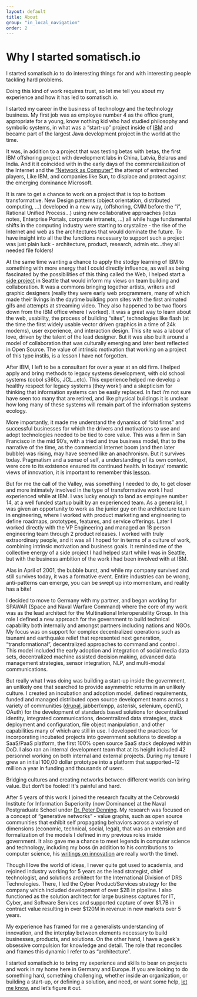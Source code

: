 ```yaml
---
layout: default
title: About
group: "in_local_navigation"
order: 2
---
```

# Why I started somatisch.io

I started somatisch.io to do interesting things for and with interesting people tackling hard problems. 

Doing this kind of work requires trust, so let me tell you about my experience and how it has led to somatisch.io.  

I started my career in the business of technology and the technology business. My first job was as employee number 4 as the office grunt, appropriate for a young, know nothing kid who had studied philosophy and symbolic systems, in what was a “start-up” project inside of [IBM](http://domino.research.ibm.com/tchjr/journalindex.nsf/495f80c9d0f539778525681e00724804/f338c659dacf61bf85256bfa00685d56!OpenDocument) and became part of the largest Java development project in the world at the time.

It was, in addition to a project that was testing betas with betas,  the first IBM offshoring project with development labs in China, Latvia, Belarus and India. And it it coincided with in the early days of the commercialization of the Internet and the  [“Network as Computer”](http://www.networkcomputing.com/cloud-infrastructure/network-computer-again/1827958867) the attempt of entrenched players, Like IBM, and companies like Sun, to displace and protect against the emerging dominance Microsoft.

It is rare to get a chance to work on a project that is top to bottom transformative. New Design patterns (object orientation, distributed computing, ...) developed in a new way, (offshoring, CMM before the “i”, Rational Unified Process...) using new collaborative approaches (lotus notes, Enterprise Portals, corporate intranets, ...) all while huge fundamental shifts in the computing industry were starting to crystalize - the rise of the Internet and web as the architectures that would dominate the future. To have insight into all the the functions necessary to support such a project was just plain luck - architecture, product, research, admin etc...they all needed file folders!

At the same time wanting a chance to apply the stodgy learning of IBM to something with more energy that I could directly influence, as well as being fascinated by the possibilities of this thing called the Web, I helped start a [side project](http://archive.bornmagazine.org) in Seattle that would inform my views on team building and collaboration. It was a commons bringing together artists, writers and graphic designers (really they were early web programmers, many of which made their livings in the daytime building porn sites with the first animated gifs and attempts at streaming video. They also  happened to be two floors down from the IBM office where I worked).   It was a great way to learn about the web, usability, the process of building “sites”, technologies like flash (at the time the first widely usable vector driven graphics in a time of 24k modems), user experience, and interaction design. This site was a labour of love, driven by the talent of the lead designer. But it was also built around a model of collaboration that was culturally emerging and later best reflected in Open Source. The value of intrinsic motivation that working on a project of this type instils, is a lesson I have not forgotten.

After IBM, I left to be a consultant for over a year at an old firm.  I helped apply and bring methods to legacy systems development, with old school systems (cobol s360s, JCL...etc). This experience helped me develop a  healthy respect for legacy systems (they work!) and a skepticism for thinking that information systems can be easily replaced.   In fact i’m not sure have seen too many that are retired, and like physical buildings it is unclear how long many of these systems will remain part of the information systems ecology.

More importantly, it made me understand the dynamics of “old firms” and successful businesses for which the drivers and motivations to use and adopt technologies needed to be tied to core value.  This was a firm in San Francisco in the mid 90’s, with a tried and true business model, that to the narrative of the time, as the commercial Internet boom (and then later bubble) was rising, may have seemed like an anachronism.  But it survives today. Pragmatism and a sense of self, a understanding of its own context, were core to its existence ensured its continued health. In todays’ romantic views of innovation, it is important to remember this [lesson](http://www.newyorker.com/magazine/2014/06/23/the-disruption-machine).

But for me the call of the Valley, was something I needed to do, to get closer and more intimately involved in the type of transformative work I had experienced while at IBM. I was lucky enough to land as employee number 14, at a well funded startup built by an experienced team. As a generalist, I was given an opportunity to work as the junior guy on the architecture team in engineering, where I worked with product marketing and engineering to define roadmaps, prototypes, features, and service offerings. Later I worked directly with the VP Engineering and managed an 18 person engineering team through 2 product releases. I worked with truly extraordinary people, and it was all I hoped for in terms of a culture of work, combining intrinsic motivation and business goals. It reminded me of the collective energy of a side project I had helped start while I was in Seattle,  but with the business ambition of the work i had been involved with at IBM.

Alas in April of 2001, the bubble burst, and while my company survived and still survives today, it was a formative event. Entire industries can be wrong, anti-patterns can emerge, you can be swept up into momentum, and reality has a bite!

I decided to move to Germany with my partner, and began working for SPAWAR (Space and Naval Warfare Command)  where the core of my work was as the lead architect for the Multinational Interoperability Group. In this role I defined a new approach for the government to build technical capability both internally and amongst partners including nations and NGOs. My focus was on support for complex decentralized operations such as tsunami and earthquake relief that represented next generation, “transformational”, decentralized approaches to command and control . This model included the early adoption and integration of social media data sets, decentralized machine assisted decision making, advanced data management strategies, sensor integration, NLP,  and multi-modal communications.

But really what I was doing was building a start-up inside the government, an unlikely one that searched to provide asymmetric returns in an unlikely culture. I created an incubation and adoption model,  defined requirements, funded and managed distributed open source development teams across a variety of communities ([drupal](http://drupal.org), jabber/xmpp, asterisk, selenium, openID, OAuth) for the development of standards based solutions for decentralized identity, integrated communications, decentralized data strategies, stack deployment and configuration, file object manipulation, and other capabilities many of which are still in use. I developed the practices for incorporating incubated projects into government solutions to develop a SaaS/PaaS platform, the first 100% open source SaaS stack deployed within DoD.  I also ran an internal development team that at its height included 42 personnel working on both internal and external projects. During my tenure I grew an initial 100,00 dollar prototype into a platform that supported~12 million a year in funding and thousands of users. 

Bridging cultures and creating networks between different worlds can bring value.  But don’t be fooled! It's painful and hard.

After 5 years of this work I joined the  research faculty at the Cebrowski Institute for Information Superiority (now Dominance) at the Naval Postgraduate School under [Dr. Peter Denning](https://en.wikipedia.org/wiki/Peter_J._Denning).  My research was focused on a concept  of  “generative networks” - value graphs, such as open source communities that exhibit self propagating behaviors across a variety of dimensions (economic, technical, social, legal), that was an extension and formalization of the models I defined in my previous roles inside government.  It also gave me a chance to meet legends in computer science and technology, including my boss (in addition to his contributions to computer science, his [writings on innovation](https://mitpress.mit.edu/books/innovators-way) are really worth the time).

Though I love the world of ideas, I never quite got used to academia, and rejoined industry working for 5 years  as the lead strategist, chief technologist, and solutions architect for the International Division of DRS Technologies.  There,  I led  the Cyber Product/Services strategy for the company which included development of over $2B in pipeline. I also functioned as the solution architect for large business captures for IT, Cyber, and Software Services and supported capture of over $1.7B in contract value resulting in over $120M in revenue in new markets over 5 years.

My experience has framed for me a generalists  understanding of innovation, and the interplay between elements necessary to build businesses, products, and solutions.  On the other hand, I have a geek's obsessive compulsion for knowledge and detail.  The role that reconciles and frames this dynamic I refer to as “architecture”.

I started somatisch.io to bring my experience and skills to bear on projects and work in my home here in Germany and Europe.   If you are looking to do something hard, something challenging, whether inside an organization, or building a start-up, or defining a solution, and need, or want some help, [let me know](/contact/), and let’s figure it out.
